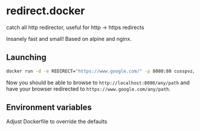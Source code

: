 
# redirect.docker

catch all http redirector, useful for http -> https redirects

Insanely fast and small! Based on alpine and nginx.

## Launching

```bash
docker run -d -e REDIRECT="https://www.google.com/" -p 8080:80 cusspvz/redirect
```

Now you should be able to browse to `http://localhost:8080/any/path` and
have your browser redirected to `https://www.google.com/any/path`.

## Environment variables

Adjust Dockerfile to override the defaults